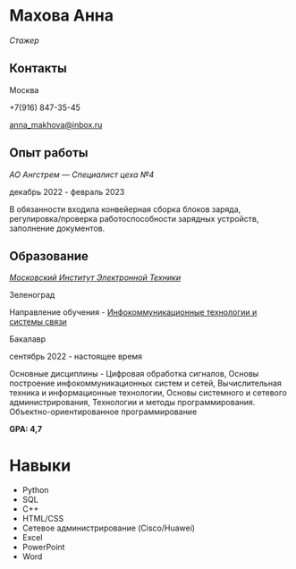 
# **Махова Анна**

*Стажер*

## Контакты

Москва

+7(916) 847-35-45

anna_makhova@inbox.ru


## Опыт работы

*АО Ангстрем — Специалист цеха №4*

декабрь 2022 - февраль 2023

В обязанности входила конвейерная сборка блоков заряда, регулировка/проверка работоспособности зарядных устройств, заполнение документов.


## Образование
*[Московский Институт Электронной Техники](https://www.miet.ru/)*

Зеленоград

Направление обучения - [Инфокоммуникационные технологии и системы связи](https://www.miet.ru/structure/s/247)

Бакалавр

сентябрь 2022 - настоящее время

Основные дисциплины -  Цифровая обработка сигналов, Основы построение инфокоммуникационных систем и сетей, Вычислительная техника и информационные технологии, Основы системного и сетевого администрирования, Технологии и методы программирования. Объектно-ориентированное программирование

**GPA: 4,7**

# Навыки

* Python
* SQL
* C++
* HTML/CSS
* Сетевое администрирование (Cisco/Huawei)
* Excel
* PowerPoint
* Word
